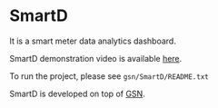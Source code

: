 SmartD
======

It is a smart meter data analytics dashboard.

SmartD demonstration video is available [here](http://www.youtube.com/watch?v=ORnUrxPTdjs).

To run the project, please see <code>gsn/SmartD/README.txt</code>

SmartD is developed on top of [GSN](http://sourceforge.net/apps/trac/gsn/).
